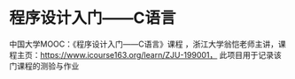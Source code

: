 程序设计入门——C语言
===
中国大学MOOC：《程序设计入门——C语言》课程 ，浙江大学翁恺老师主讲，课程主页：https://www.icourse163.org/learn/ZJU-199001，
此项目用于记录该门课程的测验与作业
